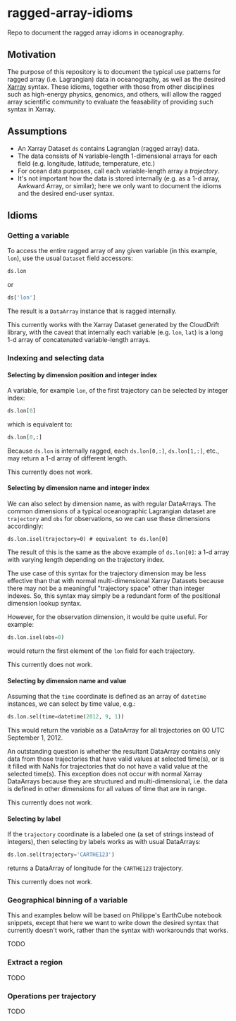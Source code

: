 # ragged-array-idioms

Repo to document the ragged array idioms in oceanography.

## Motivation

The purpose of this repository is to document the typical use patterns
for ragged array (i.e. Lagrangian) data in oceanography, as well as
the desired [Xarray](https://xarray.dev) syntax.
These idioms, together with those from other disciplines such as
high-energy physics, genomics, and others, will allow the ragged array
scientific community to evaluate the feasability of providing such
syntax in Xarray.

## Assumptions

* An Xarray Dataset `ds` contains Lagrangian (ragged array) data.
* The data consists of N variable-length 1-dimensional arrays
for each field (e.g. longitude, latitude, temperature, etc.)
* For ocean data purposes, call each variable-length array a _trajectory_.
* It's not important how the data is stored internally
(e.g. as a 1-d array, Awkward Array, or similar);
here we only want to document the idioms and the desired end-user syntax.

## Idioms

### Getting a variable

To access the entire ragged array of any given variable (in this example, `lon`),
use the usual `Dataset` field accessors:

```python
ds.lon
```

or

```python
ds['lon']
```

The result is a `DataArray` instance that is ragged internally.

This currently works with the Xarray Dataset generated by the CloudDrift
library, with the caveat that internally each variable (e.g. `lon`, `lat`) is
a long 1-d array of concatenated variable-length arrays.

### Indexing and selecting data

#### Selecting by dimension position and integer index

A variable, for example `lon`,  of the first trajectory can be selected by
integer index:

```python
ds.lon[0]
```

which is equivalent to:

```python
ds.lon[0,:]
```

Because `ds.lon` is internally ragged, each `ds.lon[0,:]`, `ds.lon[1,:]`, etc.,
may return a 1-d array of different length.

This currently does not work.

#### Selecting by dimension name and integer index

We can also select by dimension name, as with regular DataArrays.
The common dimensions of a typical oceanographic Lagrangian dataset are
`trajectory` and `obs` for observations, so we can use these dimensions accordingly:

```
ds.lon.isel(trajectory=0) # equivalent to ds.lon[0]
```

The result of this is the same as the above example of `ds.lon[0]`:
a 1-d array with varying length depending on the trajectory index.

The use case of this syntax for the trajectory dimension may be less effective
than that with normal multi-dimensional Xarray Datasets because there may not
be a meaningful "trajectory space" other than integer indexes.
So, this syntax may simply be a redundant form of the positional dimension
lookup syntax.

However, for the observation dimension, it would be quite useful. For example:

```python
ds.lon.isel(obs=0)
```

would return the first element of the `lon` field for each trajectory.

This currently does not work.

#### Selecting by dimension name and value

Assuming that the `time` coordinate is defined as an array of `datetime`
instances, we can select by time value, e.g.:

```python
ds.lon.sel(time=datetime(2012, 9, 1))
```

This would return the variable as a DataArray for all trajectories on 00 UTC
September 1, 2012.

An outstanding question is whether the resultant DataArray contains only data
from those trajectories that have valid values at selected time(s), or is it
filled with NaNs for trajectories that do not have a valid value at the
selected time(s).
This exception does not occur with normal Xarray DataArrays because they are
structured and multi-dimensional, i.e. the data is defined in other dimensions
for all values of time that are in range.

This currently does not work.

#### Selecting by label

If the `trajectory` coordinate is a labeled one (a set of strings instead of
integers), then selecting by labels works as with usual DataArrays:

```python
ds.lon.sel(trajectory='CARTHE123')
```

returns a DataArray of longitude for the `CARTHE123` trajectory.

This currently does not work.

### Geographical binning of a variable

This and examples below will be based on Philippe's EarthCube notebook snippets,
except that here we want to write down the desired syntax that currently doesn't
work, rather than the syntax with workarounds that works.

TODO

### Extract a region

TODO

### Operations per trajectory

TODO
